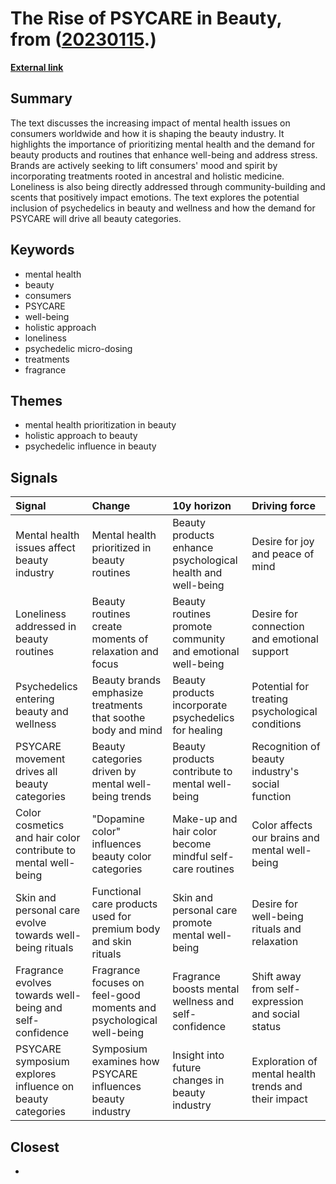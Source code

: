 # __The Rise of PSYCARE in Beauty__, from ([20230115](https://kghosh.substack.com/p/20230115).)

__[External link](https://www.premiumbeautynews.com/en/psycare-the-emergence-of-a-new,21352)__



## Summary

The text discusses the increasing impact of mental health issues on consumers worldwide and how it is shaping the beauty industry. It highlights the importance of prioritizing mental health and the demand for beauty products and routines that enhance well-being and address stress. Brands are actively seeking to lift consumers' mood and spirit by incorporating treatments rooted in ancestral and holistic medicine. Loneliness is also being directly addressed through community-building and scents that positively impact emotions. The text explores the potential inclusion of psychedelics in beauty and wellness and how the demand for PSYCARE will drive all beauty categories.

## Keywords

* mental health
* beauty
* consumers
* PSYCARE
* well-being
* holistic approach
* loneliness
* psychedelic micro-dosing
* treatments
* fragrance

## Themes

* mental health prioritization in beauty
* holistic approach to beauty
* psychedelic influence in beauty

## Signals

| Signal                                                         | Change                                                              | 10y horizon                                                 | Driving force                                        |
|:---------------------------------------------------------------|:--------------------------------------------------------------------|:------------------------------------------------------------|:-----------------------------------------------------|
| Mental health issues affect beauty industry                    | Mental health prioritized in beauty routines                        | Beauty products enhance psychological health and well-being | Desire for joy and peace of mind                     |
| Loneliness addressed in beauty routines                        | Beauty routines create moments of relaxation and focus              | Beauty routines promote community and emotional well-being  | Desire for connection and emotional support          |
| Psychedelics entering beauty and wellness                      | Beauty brands emphasize treatments that soothe body and mind        | Beauty products incorporate psychedelics for healing        | Potential for treating psychological conditions      |
| PSYCARE movement drives all beauty categories                  | Beauty categories driven by mental well-being trends                | Beauty products contribute to mental well-being             | Recognition of beauty industry's social function     |
| Color cosmetics and hair color contribute to mental well-being | "Dopamine color" influences beauty color categories                 | Make-up and hair color become mindful self-care routines    | Color affects our brains and mental well-being       |
| Skin and personal care evolve towards well-being rituals       | Functional care products used for premium body and skin rituals     | Skin and personal care promote mental well-being            | Desire for well-being rituals and relaxation         |
| Fragrance evolves towards well-being and self-confidence       | Fragrance focuses on feel-good moments and psychological well-being | Fragrance boosts mental wellness and self-confidence        | Shift away from self-expression and social status    |
| PSYCARE symposium explores influence on beauty categories      | Symposium examines how PSYCARE influences beauty industry           | Insight into future changes in beauty industry              | Exploration of mental health trends and their impact |

## Closest

* 